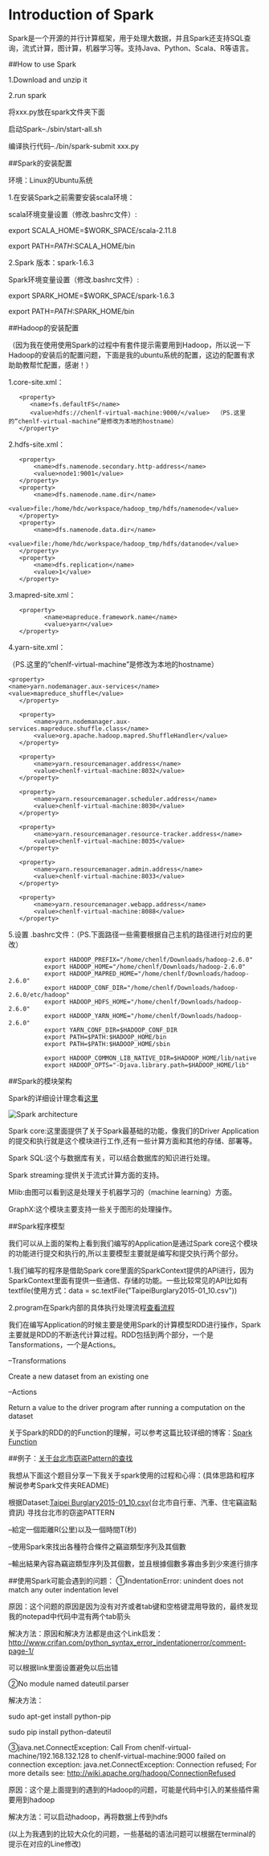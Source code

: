 # Introduction of Spark

Spark是一个开源的并行计算框架，用于处理大数据，并且Spark还支持SQL查询，流式计算，图计算，机器学习等。支持Java、Python、Scala、R等语言。

##How to use Spark

1.Download and unzip it

2.run spark

将xxx.py放在spark文件夹下面

启动Spark–./sbin/start-all.sh    

编译执行代码–./bin/spark-submit xxx.py 

##Spark的安装配置

环境：Linux的Ubuntu系统

1.在安装Spark之前需要安装scala环境：

scala环境变量设置（修改.bashrc文件）:

   export SCALA_HOME=$WORK_SPACE/scala-2.11.8
   
   export PATH=$PATH:$SCALA_HOME/bin
   
2.Spark 版本：spark-1.6.3

Spark环境变量设置（修改.bashrc文件）:

   export SPARK_HOME=$WORK_SPACE/spark-1.6.3
   
   export PATH=$PATH:$SPARK_HOME/bin
 
##Hadoop的安装配置
 
（因为我在使用使用Spark的过程中有套件提示需要用到Hadoop，所以说一下Hadoop的安装后的配置问题，下面是我的ubuntu系统的配置，这边的配置有求助助教帮忙配置，感谢！）

1.core-site.xml：

       <property>
          <name>fs.defaultFS</name>
          <value>hdfs://chenlf-virtual-machine:9000/</value>  （PS.这里的“chenlf-virtual-machine”是修改为本地的hostname）
       </property>

2.hdfs-site.xml：

       <property>
           <name>dfs.namenode.secondary.http-address</name>
           <value>node1:9001</value>
       </property>
       <property>
           <name>dfs.namenode.name.dir</name>
           <value>file:/home/hdc/workspace/hadoop_tmp/hdfs/namenode</value>
       </property>
       <property>
           <name>dfs.namenode.data.dir</name>
           <value>file:/home/hdc/workspace/hadoop_tmp/hdfs/datanode</value>
       </property>
       <property>
           <name>dfs.replication</name>
           <value>1</value>
       </property>
    


          

3.mapred-site.xml：

       <property>
              <name>mapreduce.framework.name</name>
              <value>yarn</value>
       </property>

4.yarn-site.xml：

（PS.这里的“chenlf-virtual-machine”是修改为本地的hostname）

    <property>
    <name>yarn.nodemanager.aux-services</name>
    <value>mapreduce_shuffle</value>
       </property>

       <property>
           <name>yarn.nodemanager.aux-services.mapreduce.shuffle.class</name>
           <value>org.apache.hadoop.mapred.ShuffleHandler</value>
       </property>

       <property>
           <name>yarn.resourcemanager.address</name>
           <value>chenlf-virtual-machine:8032</value>
       </property>

       <property>
           <name>yarn.resourcemanager.scheduler.address</name>
           <value>chenlf-virtual-machine:8030</value>
       </property>

       <property>
           <name>yarn.resourcemanager.resource-tracker.address</name>
           <value>chenlf-virtual-machine:8035</value>
       </property>

       <property>
           <name>yarn.resourcemanager.admin.address</name>
           <value>chenlf-virtual-machine:8033</value>
       </property>

       <property>
           <name>yarn.resourcemanager.webapp.address</name>
           <value>chenlf-virtual-machine:8088</value>
       </property>
              
 5.设置 .bashrc文件：（PS.下面路径一些需要根据自己主机的路径进行对应的更改）
 
              export HADOOP_PREFIX="/home/chenlf/Downloads/hadoop-2.6.0"
              export HADOOP_HOME="/home/chenlf/Downloads/hadoop-2.6.0"
              export HADOOP_MAPRED_HOME="/home/chenlf/Downloads/hadoop-2.6.0"
              export HADOOP_CONF_DIR="/home/chenlf/Downloads/hadoop-2.6.0/etc/hadoop"
              export HADOOP_HDFS_HOME="/home/chenlf/Downloads/hadoop-2.6.0"
              export HADOOP_YARN_HOME="/home/chenlf/Downloads/hadoop-2.6.0"
              export YARN_CONF_DIR=$HADOOP_CONF_DIR
              export PATH=$PATH:$HADOOP_HOME/bin
              export PATH=$PATH:$HADOOP_HOME/sbin

              export HADOOP_COMMON_LIB_NATIVE_DIR=$HADOOP_HOME/lib/native
              export HADOOP_OPTS="-Djava.library.path=$HADOOP_HOME/lib"
 
##Spark的模块架构

Spark的详细设计理念看[这里](http://blog.csdn.net/beliefer/article/details/50561247)

![Spark architecture](https://github.com/chenlifeng/F74058011_HW_Introduction-of-Spark/blob/master/feature/Spark%20architecture.png)

Spark core:这里面提供了关于Spark最基础的功能，像我们的Driver Application的提交和执行就是这个模块进行工作,还有一些计算方面和其他的存储、部署等。

Spark SQL:这个与数据库有关，可以结合数据库的知识进行处理。

Spark streaming:提供关于流式计算方面的支持。

Mlib:由图可以看到这是处理关于机器学习的（machine learning）方面。

GraphX:这个模块主要支持一些关于图形的处理操作。

##Spark程序模型

我们可以从上面的架构上看到我们编写的Application是通过Spark core这个模块的功能进行提交和执行的,所以主要模型主要就是编写和提交执行两个部分。

1.我们编写的程序是借助Spark core里面的SparkContext提供的API进行，因为SparkContext里面有提供一些通信、存储的功能。一些比较常见的API比如有textfile(使用方式：data =
sc.textFile("TaipeiBurglary2015-01_10.csv"))

2.program在Spark内部的具体执行处理流程[查看流程](http://m.blog.csdn.net/article/details?id=52422703)

我们在编写Application的时候主要是使用Spark的计算模型RDD进行操作，Spark主要就是RDD的不断迭代计算过程。RDD包括到两个部分，一个是Tansformations，一个是Actions。

–Transformations

Create a new dataset from an existing one

–Actions

Return a value to the driver program after running a computation on the dataset

 
关于Spark的RDD的的Function的理解，可以参考这篇比较详细的博客：[Spark Function](https://www.iteblog.com/archives/1396) 
 
##例子：[关于台北市窃盗Pattern的查找](https://github.com/chenlifeng/F74058011_HW_Introduction-of-Spark/tree/master/Spark)
 
 
 
我想从下面这个题目分享一下我关于spark使用的过程和心得：(具体思路和程序解说参考Spark文件夹README)

根据Dataset:[Taipei Burglary2015-01_10.csv](https://drive.google.com/open?id=0ByW2ffFcRkFgOVc1RHFEa0dLTUk)(台北市自行車、汽車、住宅竊盜點資訊)
寻找台北市的窃盗PATTERN

–給定一個距離R(公里)以及一個時間T(秒)   
   
–使用Spark來找出各種符合條件之竊盜類型序列及其個數  
   
–輸出結果內容為竊盜類型序列及其個數，並且根據個數多寡由多到少來進行排序 
 
 
##使用Spark可能会遇到的问题：
 ①IndentationError: unindent does not match any outer indentation level
 
   原因：这个问题的原因是因为没有对齐或者tab键和空格键混用导致的，最终发现我的notepad中代码中混有两个tab箭头
   
   解决方法：原因和解决方法都是由这个Link启发：http://www.crifan.com/python_syntax_error_indentationerror/comment-page-1/
   
   可以根据link里面设置避免以后出错
                          
 ②No module named dateutil.parser
 
   解决方法：
   
   sudo apt-get install python-pip 
   
   sudo pip install python-dateutil
   

  
 ③java.net.ConnectException: Call From chenlf-virtual-machine/192.168.132.128 to chenlf-virtual-machine:9000 failed on connection exception: java.net.ConnectException: Connection refused; For more details see:  http://wiki.apache.org/hadoop/ConnectionRefused
 
原因：这个是上面提到的遇到的Hadoop的问题，可能是代码中引入的某些插件需要用到hadoop

解决方法：可以启动hadoop，再将数据上传到hdfs
  
  
  
  (以上为我遇到的比较大众化的问题，一些基础的语法问题可以根据在terminal的提示在对应的Line修改)
         
         

    




                  
 
     
 
 
     
